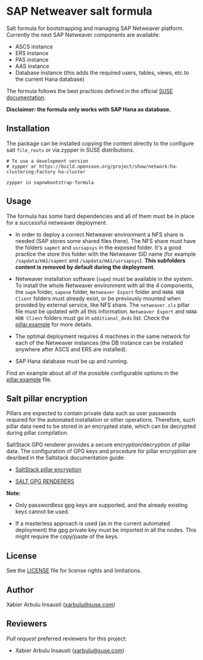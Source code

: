 # SAP Netweaver salt formula

Salt formula for bootstrapping and managing SAP Netweaver platform. Currently the next SAP Netweaver components are available:

- ASCS instance
- ERS instance
- PAS instance
- AAS instance
- Database instance (this adds the required users, tables, views, etc to the current Hana database)

The formula follows the best practices defined in the official [SUSE documentation](https://www.suse.com/media/white-paper/sap_netweaver_availability_cluster_740_setup_guide.pdf?_ga=2.211949268.1511104453.1571203291-1421744106.1546416539).

**Disclaimer: the formula only works with SAP Hana as database.**

## Installation

The package can be installed copying the content directly to the configure salt `file_roots` or via zypper in SUSE distributions.

    # To use a development version
    # zypper ar https://build.opensuse.org/project/show/network:ha-clustering:Factory ha-cluster

    zypper in sapnwbootstrap-formula

## Usage

The formula has some hard dependencies and all of them must be in place for a successful netweaver deployment.

- In order to deploy a correct Netweaver environment a NFS share is needed (SAP stores some shared files there). The NFS share must have the folders `sapmnt` and `usrsapsys` in the exposed folder. It's a good practice the store this folder with the Netweaver SID name (for example `/sapdata/HA1/sapmnt` and `/sapdata/HA1/usrsapsys`). **This subfolders content is removed by default during the deployment**.

- Netweaver installation software (`swpm`) must be available in the system. To install the whole Netweaver environment with all the 4 components, the `swpm` folder, `sapexe` folder, `Netweaver Export` folder and `HANA HDB Client` folders must already exist, or be previously mounted when provided by external service, like NFS share. The `netweaver.sls` pillar file must be updated with all this information. `Netweaver Export` and `HANA HDB Client` folders must go in `additional_dvds` list. Check the [pillar.example](./pillar.example) for more details.

- The optimal deployment requires 4 machines in the same network for each of the Netweaver instances (the DB instance can be installed anywhere after ASCS and ERS are installed).

- SAP Hana database must be up and running.

Find an example about all of the possible configurable options in the [pillar.example](pillar.example) file.

## Salt pillar encryption

Pillars are expected to contain private data such as user passwords required for the automated installation or other operations. Therefore, such pillar data need to be stored in an encrypted state, which can be decrypted during pillar compilation.

SaltStack GPG renderer provides a secure encryption/decryption of pillar data. The configuration of GPG keys and procedure for pillar encryption are desribed in the Saltstack documentation guide:

- [SaltStack pillar encryption](https://docs.saltstack.com/en/latest/topics/pillar/#pillar-encryption)

- [SALT GPG RENDERERS](https://docs.saltstack.com/en/latest/ref/renderers/all/salt.renderers.gpg.html)

**Note:**
- Only passwordless gpg keys are supported, and the already existing keys cannot be used.

- If a masterless approach is used (as in the current automated deployment) the gpg private key must be imported in all the nodes. This might require the copy/paste of the keys.

## License

See the [LICENSE](LICENSE) file for license rights and limitations.

## Author

Xabier Arbulu Insausti (xarbulu@suse.com)

## Reviewers

*Pull request* preferred reviewers for this project:
- Xabier Arbulu Insausti (xarbulu@suse.com)
